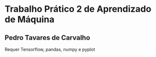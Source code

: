 # Trabalho Prático 2 de Aprendizado de Máquina

## Pedro Tavares de Carvalho

Requer Tensorflow, pandas, numpy e pyplot
